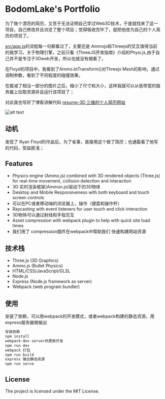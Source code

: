 # BodomLake's Portfolio
为了做个漂亮的简历，又苦于无法证明自己学过Web3D技术，于是就找来了这一项目，自己修改并且浏览了整个项目；觉得吸收完毕了，就把他改为自己的个人简历的项目了。

[src/app.js](/src/app.js)的流程每一句都看过了，主要还是 Ammojs和Threejs的交互值得当前的我学习，关于物理引擎，之前只看《ThreeJS开发指南》介绍的Physi.js,由于自己并不是专注于3Dweb开发，所以也就没有细看了。

在Floyd的项目中，我看到了Ammo.btTransform()对Threejs Mesh的影响，通过调制参数，看到了不同程度的碰撞效果。

在裁减了相当一部分的图片之后，缩小了尺寸和大小，这样我就可以从低带宽的服务器上拉取资源并且运行该项目了；
<!-- Try it out! [https://www.ryan-floyd.com/](https://www.ryan-floyd.com/) -->

对此我也写好了博客讲解代码 [resume-3D 三维的个人简历网站](https://www.cnblogs.com/noxus/p/16718877.html)

![alt text](/ryan_floyd_portfolio_gif.gif)

## 动机

发现了 Ryan Floyd的作品后，为了省事，直接用这个做了简历；也通篇看了他写的代码，受益匪浅；

## Features

- Physics engine (Ammo.js) combined with 3D rendered objects (Three.js) for real-time movement, collision detection and interaction
- 3D 实时渲染框架(Ammon.js)驱动下的3D物体
- Desktop and Mobile Responsiveness with both keyboard and touch screen controls
- 可以在PC或者移动端的浏览器上，操作（键盘和操作杆）
- Raycasting with event listeners for user touch and click interaction
- 3D物体可以通过射线和手指交互
- Asset compression with webpack plugin to help with quick site load times
- 我们用了 compression插件在webpack中帮助我们 快速构建网站资源

## 技术栈

- Three.js (3D Graphics)
- Ammo.js (Bullet Physics)
- HTML/CSS/JavaScript/GLSL
- Node.js
- Express (Node.js framework as server)
- Webpack (web program bundler)

## 使用

安装了依赖，可以用webpack的开发模式，或者webpack构建的静态资源，用express服务器做输出
```javascript
安装依赖 
npm install
webpack-dev-server热更新开发
npm run dev
webpack 打包
npm run build
express 输出静态资源 
npm run serve
```

## License

The project is licensed under the MIT License.

